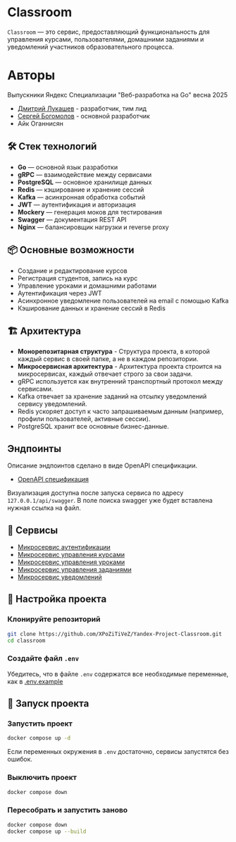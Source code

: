 # Classroom

`Classroom` — это сервис, предоставляющий функциональность для управления курсами, пользователями, домашними заданиями и уведомлений участников образовательного процесса.

# Авторы

Выпускники Яндекс Специализации "Веб-разработка на Go" весна 2025
- [Дмитрий Лукашев](https://github.com/XpozitiveZ) - разработчик, тим лид
- [Сергей Богомолов](https://github.com/SergeyBogomolovv) - основной разработчик
- Айк Оганнисян

## 🛠️ Стек технологий

- **Go** — основной язык разработки
- **gRPC** — взаимодействие между сервисами
- **PostgreSQL** — основное хранилище данных
- **Redis** — кэширование и хранение сессий
- **Kafka** — асинхронная обработка событий
- **JWT** — аутентификация и авторизация
- **Mockery** — генерация моков для тестирования
- **Swagger** — документация REST API
- **Nginx** — балансировщик нагрузки и reverse proxy

## 📦 Основные возможности

- Создание и редактирование курсов
- Регистрация студентов, запись на курс
- Управление уроками и домашними работами
- Аутентификация через JWT
- Асинхронное уведомление пользователей на email с помощью Kafka
- Кэширование данных и хранение сессий в Redis

## 🏗️ Архитектура

- **Монорепозитарная структура** - Структура проекта, в которой каждый сервис в своей папке, а не в каждом репозитории.
- **Микросервисная архитектура** - Архитектура проекта строится на микросервисах, каждый отвечает строго за свои задачи.
- gRPC используется как внутренний транспортный протокол между сервисами.
- Kafka отвечает за хранение заданий на отсылку уведомлений сервису уведомлений.
- Redis ускоряет доступ к часто запрашиваемым данным (например, профили пользователей, активные сессии).
- PostgreSQL хранит все основные бизнес-данные.

## Эндпоинты

Описание эндпоинтов сделано в виде OpenAPI спецификации.

- [OpenAPI спецификация](./Docs/OpenAPI.json)

Визуализация доступна после запуска сервиса по адресу `127.0.0.1/api/swagger`.
В поле поиска swagger уже будет вставлена нужная ссылка на файл.

## 🏢 Сервисы

- [Микросервис аутентификации](./Auth/)
- [Микросервис управления курсами](./Courses/)
- [Микросервис управления уроками](./Lessons/)
- [Микросервис управления заданиями](./Tasks/)
- [Микросервис уведомлений](./Notifications/)

## 📃 Настройка проекта

### **Клонируйте репозиторий**

```bash
git clone https://github.com/XPoZiTiVeZ/Yandex-Project-Classroom.git
cd classroom
```

### **Создайте файл `.env`**

Убедитесь, что в файле `.env` содержатся все необходимые переменные, как в [.env.example](./.env.example)

## 🚀 **Запуск проекта**

### **Запустить проект**

```bash
docker compose up -d
```

Если переменных окружения в `.env` достаточно, сервисы запустятся без ошибок.

### **Выключить проект**

```bash
docker compose down
```

### **Пересобрать и запустить заново**

```bash
docker compose down
docker compose up --build
```

